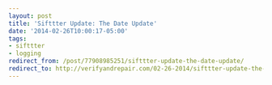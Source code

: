 ```yaml
---
layout: post 
title: 'Sifttter Update: The Date Update' 
date: '2014-02-26T10:00:17-05:00' 
tags: 
- sifttter 
- logging
redirect_from: /post/77908985251/sifttter-update-the-date-update/
redirect_to: http://verifyandrepair.com/02-26-2014/sifttter-update-the-date-update.html
---
```


